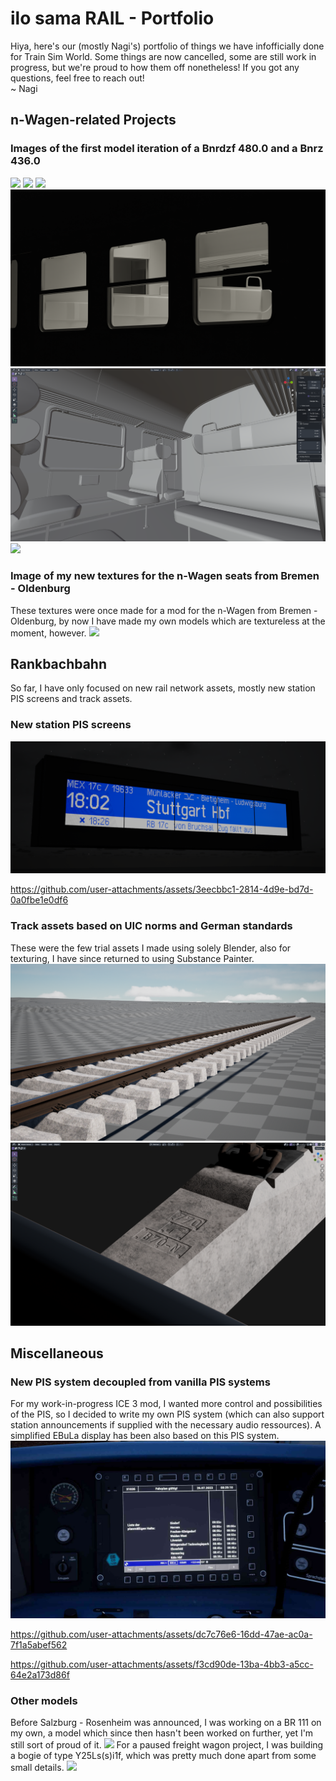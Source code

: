 # ilo sama RAIL - Portfolio
Hiya, here's our (mostly Nagi's) portfolio of things we have infofficially done for Train Sim World. Some things are now cancelled, some are still work in progress, but we're proud to how them off nonetheless! If you got any questions, feel free to reach out!  
~ Nagi
## n-Wagen-related Projects
### Images of the first model iteration of a Bnrdzf 480.0 and a Bnrz 436.0
![](img/n-Wagen/v2_Render_Bnrz_436_0_w_Bnrdzf_480_0_1.png)
![](img/n-Wagen/v2_Render_Whole1.png)
![](img/n-Wagen/v2_Render_Underfloor.png)
![](img/n-Wagen/v2_Render_Window1.png)
![](img/n-Wagen/2025-08-16.png)
![](img/n-Wagen/RenderCC1.png)

### Image of my new textures for the n-Wagen seats from Bremen - Oldenburg
These textures were once made for a mod for the n-Wagen from Bremen - Oldenburg, by now I have made my own models which are textureless at the moment, however.
![](img/n-Wagen/TSW3_Ngph_1671820366_00.png)

## Rankbachbahn
So far, I have only focused on new rail network assets, mostly new station PIS screens and track assets.
### New station PIS screens
![](img/Rankbachbahn/2025-01-08.png)

https://github.com/user-attachments/assets/3eecbbc1-2814-4d9e-bd7d-0a0fbe1e0df6

### Track assets based on UIC norms and German standards
These were the few trial assets I made using solely Blender, also for texturing, I have since returned to using Substance Painter.
![](img/Rankbachbahn/2025-01-162.png)
![](img/Rankbachbahn/2025-02-151.png)

## Miscellaneous
### New PIS system decoupled from vanilla PIS systems
For my work-in-progress ICE 3 mod, I wanted more control and possibilities of the PIS, so I decided to write my own PIS system (which can also support station announcements if supplied with the necessary audio ressources). A simplified EBuLa display has been also based on this PIS system.
![](img/Misc/20250726162743_1.jpg)

https://github.com/user-attachments/assets/dc7c76e6-16dd-47ae-ac0a-7f1a5abef562


https://github.com/user-attachments/assets/f3cd90de-13ba-4bb3-a5cc-64e2a173d86f

### Other models
Before Salzburg - Rosenheim was announced, I was working on a BR 111 on my own, a model which since then hasn't been worked on further, yet I'm still sort of proud of it.
![](img/Misc/Render7.png)
For a paused freight wagon project, I was building a bogie of type Y25Ls(s)i1f, which was pretty much done apart from some small details.
![](img/Misc/iR_T3000e_Y25Ls(s)i1f_Render1.png)
